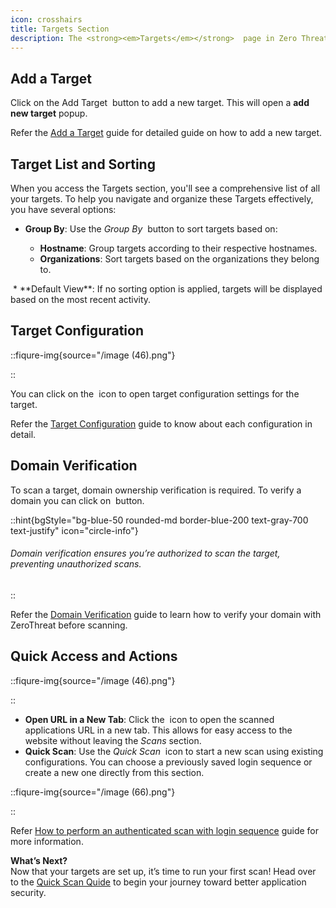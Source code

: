 ```yaml
---
icon: crosshairs
title: Targets Section
description: The <strong><em>Targets</em></strong>  page in Zero Threat is your central hub for managing all aspects of scanning targets. From adding new targets to configuring and verifying them, this section provides all the tools you need to manage your web application security.
---
```




## Add a Target

Click on the Add Target <img src="/image (49).png" alt="" data-size="line" style="display:inline; padding:0px; margin: 0px;"> button to add a new target. This will open a **add new target** popup.

Refer the [Add a Target](add-a-target.md "mention") guide for detailed guide on how to add a new target.

## Target List and Sorting

When you access the Targets section, you'll see a comprehensive list of all your targets. To help you navigate and organize these Targets effectively, you have several options:

*   **Group By**: Use the _Group By_ <img src="/image (54).png" alt="" data-size="line" style="display:inline"> button to sort targets based on:

    * **Hostname**: Group targets according to their respective hostnames.
    * **Organizations**: Sort targets based on the organizations they belong to.



<img src="/image (53).png" alt="">
* **Default View**: If no sorting option is applied, targets will be displayed based on the most recent activity.

## Target Configuration&#x20;

::fiqure-img{source="/image (46).png"}
<!-- <img src="/image (46).png" alt="" > -->
::


You can click on the <img src="/image (47).png" alt="" data-size="original" style="display:inline; margin:0px; padding:0px;"> icon to open target configuration settings for the target.

Refer the [Target Configuration](target-configuration.md "mention") guide to know about each configuration in detail.

## Domain Verification

To scan a target, domain ownership verification is required. To verify a domain you can click on <img src="/image (48).png" alt="" data-size="original" style="display:inline; margin:0px; padding:0px;"> button.

::hint{bgStyle="bg-blue-50 rounded-md border-blue-200 text-gray-700 text-justify" icon="circle-info"}
<h6> Domain verification ensures you’re authorized to scan the target, preventing unauthorized scans.</h6>
::

Refer the [Domain Verification](domain-verification.md "mention") guide to learn how to verify your domain with ZeroThreat before scanning.



## Quick Access and Actions

::fiqure-img{source="/image (46).png"}
<!-- <img src="/image (46).png" alt="" > -->
::


* **Open URL in a New Tab**: Click the <img src="/image (63).png" alt="" style="display:inline" > icon to open the scanned applications URL in a new tab. This allows for easy access to the website without leaving the _Scans_ section.
* **Quick Scan**: Use the _Quick Scan_ <img src="/image (65).png" alt="" style="display:inline"> icon to start a new scan using existing configurations. You can choose a previously saved login sequence or create a new one directly from this section.

::fiqure-img{source="/image (66).png"}
<!-- <img src="/image (66).png" alt="" > -->
::


Refer [How to perform an authenticated scan with login sequence](../getting-started/authenticated-scan/scan-with-login-sequence#how-to-perform-an-authenticated-scan-with-login-sequence "mention") guide for more information.



**What’s Next?**\
Now that your targets are set up, it’s time to run your first scan! Head over to the [Quick Scan Quide](../getting-started/publish-your-docs.md "mention") to begin your journey toward better application security.

